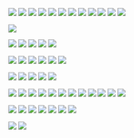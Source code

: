![](https://i.imghippo.com/files/bHvkP1721593663.gif) ![](https://i.imghippo.com/files/voHxo1721594136.gif) ![](https://i.imghippo.com/files/zWewE1721601784.gif) ![](https://i.imghippo.com/files/g2VQ71727887541.gif) ![](https://i.imghippo.com/files/mHw8323LxM.webp) ![](https://i.imghippo.com/files/tmQe6968Ng.webp) ![](https://i.imghippo.com/files/5ujWc1727887651.gif) ![](https://i.imghippo.com/files/Iqpa1654oQ.webp) ![](https://i.imghippo.com/files/dhqU4475GQs.webp) ![](https://i.imghippo.com/files/yFJS4914GSA.webp) ![](https://i.imghippo.com/files/NMZ1559cIE.webp) ![](https://i.imghippo.com/files/ck9729IO.webp)

![](https://i.imghippo.com/files/hiDNC1727887077.png)

![](https://i.ibb.co/gddY5rL/anti-usuk-stamp-by-anti-giripan-da4a1i1-fullview.png) ![](https://i.imghippo.com/files/yQQWK1721591416.png) ![](https://i.imghippo.com/files/V8kxt1721591654.gif) ![](https://i.imghippo.com/files/T7jef1721591716.gif) ![](https://i.imghippo.com/files/V5f2A1721591774.png)

![](https://i.imghippo.com/files/L6h4y1721592479.jpg) ![](https://i.imghippo.com/files/WGovq1721592514.gif) ![](https://i.imghippo.com/files/uJVa51721592555.jpg) ![](https://i.imghippo.com/files/9krd21721592637.png) ![](https://i.imghippo.com/files/byrGV1721592772.jpg) ![](https://i.imghippo.com/files/4gUTK1721592836.gif)

![](https://i.imghippo.com/files/1ir1n1727886811.gif) ![](https://i.imghippo.com/files/gZ1BP1727887729.gif) ![](https://i.imghippo.com/files/jNXJg1727887809.png) ![](https://i.imghippo.com/files/aWFhW1727887871.png) ![](https://i.imghippo.com/files/O8PiM1727888109.gif)

![](https://i.imghippo.com/files/0cFl71727888202.png) ![](https://i.imghippo.com/files/HouDl1727888250.png) ![](https://i.imghippo.com/files/jSM4619FUc.png) ![](https://i.imghippo.com/files/bZr7t1727888428.png) ![](https://i.imghippo.com/files/rEKD5885Ww.webp) ![](https://i.imghippo.com/files/9JIvN1727888478.gif) ![](https://i.imghippo.com/files/Hh56Q1727888721.gif)  ![](https://i.imghippo.com/files/Ncz1R1727889293.png) ![](https://i.imghippo.com/files/rCO9958Sow.png) ![](https://i.imghippo.com/files/JBkl5198MZc.png) ![](https://i.imghippo.com/files/JT2879MEY.png) ![](https://i.imghippo.com/files/Fy1886cV.webp)

![](https://i.imghippo.com/files/e7zLL1721593103.png) ![](https://i.imghippo.com/files/Zyuyn1727889403.png) ![](https://i.imghippo.com/files/DFroZ1721593246.png) ![](https://i.imghippo.com/files/Hf7IN1721593293.png) ![](https://i.imghippo.com/files/SPZ9m1721593599.png) ![](https://i.imghippo.com/files/Xtal51721593736.png) ![](https://i.imghippo.com/files/IXt7503RPU.png)

![](https://i.imghippo.com/files/CpuJ5209TWY.png) ![](https://i.imghippo.com/files/FCH6176YMk.png)




